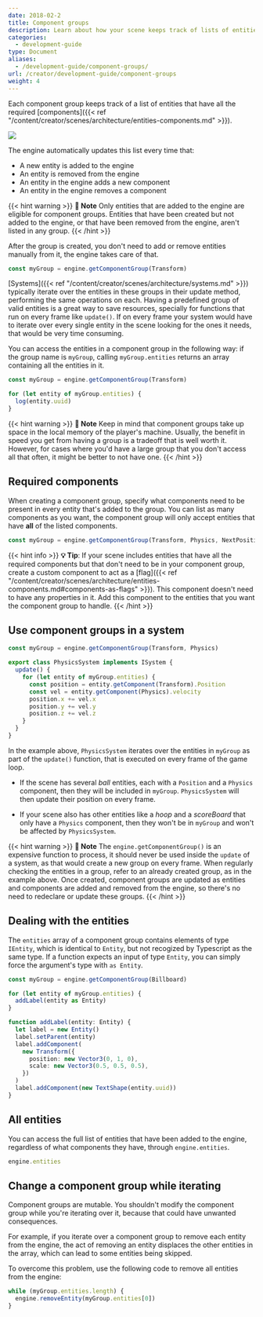 ```yaml
---
date: 2018-02-2
title: Component groups
description: Learn about how your scene keeps track of lists of entities that have components in common to make updating them easier.
categories:
  - development-guide
type: Document
aliases:
  - /development-guide/component-groups/
url: /creator/development-guide/component-groups
weight: 4
---
```


Each component group keeps track of a list of entities that have all the required [components]({{< ref "/content/creator/scenes/architecture/entities-components.md" >}}).

![](/images/media/ecs-big-picture-w-compgroup.png)

The engine automatically updates this list every time that:

- A new entity is added to the engine
- An entity is removed from the engine
- An entity in the engine adds a new component
- An entity in the engine removes a component

{{< hint warning >}}
**📔 Note**   Only entities that are added to the engine are eligible for component groups. Entities that have been created but not added to the engine, or that have been removed from the engine, aren't listed in any group.
{{< /hint >}}

After the group is created, you don't need to add or remove entities manually from it, the engine takes care of that.

```ts
const myGroup = engine.getComponentGroup(Transform)
```

[Systems]({{< ref "/content/creator/scenes/architecture/systems.md" >}}) typically iterate over the entities in these groups in their update method, performing the same operations on each. Having a predefined group of valid entities is a great way to save resources, specially for functions that run on every frame like `update()`. If on every frame your system would have to iterate over every single entity in the scene looking for the ones it needs, that would be very time consuming.

You can access the entities in a component group in the following way: if the group name is `myGroup`, calling `myGroup.entities` returns an array containing all the entities in it.

```ts
const myGroup = engine.getComponentGroup(Transform)

for (let entity of myGroup.entities) {
  log(entity.uuid)
}
```

{{< hint warning >}}
**📔 Note**   Keep in mind that component groups take up space in the local memory of the player's machine. Usually, the benefit in speed you get from having a group is a tradeoff that is well worth it. However, for cases where you'd have a large group that you don't access all that often, it might be better to not have one.
{{< /hint >}}

## Required components

When creating a component group, specify what components need to be present in every entity that's added to the group. You can list as many components as you want, the component group will only accept entities that have **all** of the listed components.

```ts
const myGroup = engine.getComponentGroup(Transform, Physics, NextPosition)
```

{{< hint info >}}
**💡 Tip**:  If your scene includes entities that have all the required components but that don't need to be in your component group, create a custom component to act as a [flag]({{< ref "/content/creator/scenes/architecture/entities-components.md#components-as-flags" >}}). This component doesn't need to have any properties in it. Add this component to the entities that you want the component group to handle.
{{< /hint >}}

## Use component groups in a system

```ts
const myGroup = engine.getComponentGroup(Transform, Physics)

export class PhysicsSystem implements ISystem {
  update() {
    for (let entity of myGroup.entities) {
      const position = entity.getComponent(Transform).Position
      const vel = entity.getComponent(Physics).velocity
      position.x += vel.x
      position.y += vel.y
      position.z += vel.z
    }
  }
}
```

In the example above, `PhysicsSystem` iterates over the entities in `myGroup` as part of the `update()` function, that is executed on every frame of the game loop.

- If the scene has several _ball_ entities, each with a `Position` and a `Physics` component, then they will be included in `myGroup`. `PhysicsSystem` will then update their position on every frame.

- If your scene also has other entities like a _hoop_ and a _scoreBoard_ that only have a `Physics` component, then they won't be in `myGroup` and won't be affected by `PhysicsSystem`.

{{< hint warning >}}
**📔 Note**   The `engine.getComponentGroup()` is an expensive function to process, it should never be used inside the `update` of a system, as that would create a new group on every frame. When regularly checking the entities in a group, refer to an already created group, as in the example above. Once created, component groups are updated as entities and components are added and removed from the engine, so there's no need to redeclare or update these groups.
{{< /hint >}}

## Dealing with the entities

The `entities` array of a component group contains elements of type `IEntity`, which is identical to `Entity`, but not recogized by Typescript as the same type. If a function expects an input of type `Entity`, you can simply force the argument's type with `as Entity`.

```ts
const myGroup = engine.getComponentGroup(Billboard)

for (let entity of myGroup.entities) {
  addLabel(entity as Entity)
}

function addLabel(entity: Entity) {
  let label = new Entity()
  label.setParent(entity)
  label.addComponent(
    new Transform({
      position: new Vector3(0, 1, 0),
      scale: new Vector3(0.5, 0.5, 0.5),
    })
  )
  label.addComponent(new TextShape(entity.uuid))
}
```

## All entities

You can access the full list of entities that have been added to the engine, regardless of what components they have, through `engine.entities`.

```ts
engine.entities
```

## Change a component group while iterating

Component groups are mutable. You shouldn't modify the component group while you're iterating over it, because that could have unwanted consequences.

For example, if you iterate over a component group to remove each entity from the engine, the act of removing an entity displaces the other entities in the array, which can lead to some entities being skipped.

To overcome this problem, use the following code to remove all entities from the engine:

```ts
while (myGroup.entities.length) {
  engine.removeEntity(myGroup.entities[0])
}
```
